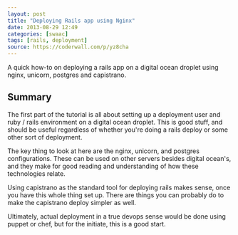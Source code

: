 ```yaml
---
layout: post
title: "Deploying Rails app using Nginx"
date: 2013-08-29 12:49
categories: [swaac]
tags: [rails, deployment]
source: https://coderwall.com/p/yz8cha
---
```

A quick how-to on deploying a rails app on a digital ocean droplet using nginx, unicorn, postgres and capistrano.

## Summary

The first part of the tutorial is all about setting up a deployment user and ruby / rails environment
on a digital ocean droplet. This is good stuff, and should be useful regardless of whether you're
doing a rails deploy or some other sort of deployment.

The key thing to look at here are the nginx, unicorn, and postgres configurations. These can be used
on other servers besides digital ocean's, and they make for good reading and understanding
of how these technologies relate.

Using capistrano as the standard tool for deploying rails makes sense, once you have this
whole thing set up. There are things you can probably do to make the capistrano deploy
simpler as well.

Ultimately, actual deployment in a true devops sense would be done using puppet or chef, but
for the initiate, this is a good start.

